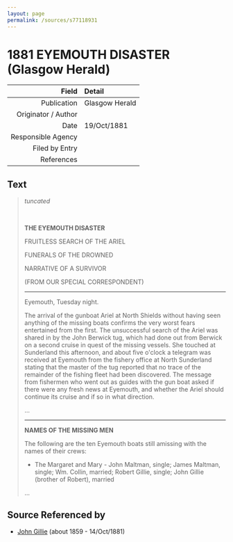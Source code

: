 ```yaml
---
layout: page
permalink: /sources/s77118931
---
```


# 1881 EYEMOUTH DISASTER (Glasgow Herald)

Field | Detail
---:|:---
Publication | Glasgow Herald
Originator / Author | 
Date | 19/Oct/1881
Responsible Agency | 
Filed by Entry | 
References | 

## Text

> _tuncated_
>
> <br/>
>
> **THE EYEMOUTH DISASTER**
>
> FRUITLESS SEARCH OF THE ARIEL
>
> FUNERALS OF THE DROWNED
>
> NARRATIVE OF A SURVIVOR
>
> (FROM OUR SPECIAL CORRESPONDENT)
>
> ___
>
> Eyemouth, Tuesday night.
>
> The arrival of the gunboat Ariel at North Shields without having seen anything of the missing boats confirms the very worst fears entertained from the first. The unsuccessful search of the Ariel was shared in by the John Berwick tug, which had done out from Berwick on a second cruise in quest of the missing vessels. She touched at Sunderland this afternoon, and about five o'clock a telegram was received at Eyemouth from the fishery office at North Sunderland stating that the master of the tug reported that no trace of the remainder of the fishing fleet had been discovered. The message from fishermen who went out as guides with the gun boat asked if there were any fresh news at Eyemouth, and whether the Ariel should continue its cruise and if so in what direction.
>
> ...
>
> ---
>
> **NAMES OF THE MISSING MEN**
>
> The following are the ten Eyemouth boats still amissing with the names of their crews:
>
> * The Margaret and Mary - John Maltman, single; James Maltman, single; Wm. Collin, married; Robert Gillie, single; John Gillie (brother of Robert), married
>
> ...
>

## Source Referenced by

* [John Gillie](../people/@49104732@-john-gillie-b1859-d1881-10-14.md) (about 1859 - 14/Oct/1881)

